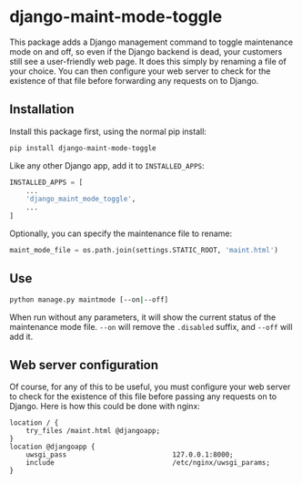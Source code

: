 # django-maint-mode-toggle

This package adds a Django management command to toggle maintenance mode on and off, so even if the Django backend is dead, your customers still see a user-friendly web page. It does this simply by renaming a file of your choice. You can then configure your web server to check for the existence of that file before forwarding any requests on to Django.

## Installation

Install this package first, using the normal pip install:

```bash
pip install django-maint-mode-toggle
```

Like any other Django app, add it to `INSTALLED_APPS`:

```python
INSTALLED_APPS = [
	...
	'django_maint_mode_toggle',
	...
]
```

Optionally, you can specify the maintenance file to rename:

```python
maint_mode_file = os.path.join(settings.STATIC_ROOT, 'maint.html')
```

## Use

```bash
python manage.py maintmode [--on|--off]
```

When run without any parameters, it will show the current status of the maintenance mode file. `--on` will remove the `.disabled` suffix, and `--off` will add it.

## Web server configuration

Of course, for any of this to be useful, you must configure your web server to check for the existence of this file before passing any requests on to Django. Here is how this could be done with nginx:

```
location / {
	try_files /maint.html @djangoapp;
}
location @djangoapp {
	uwsgi_pass							127.0.0.1:8000;
	include								/etc/nginx/uwsgi_params;
}
```
